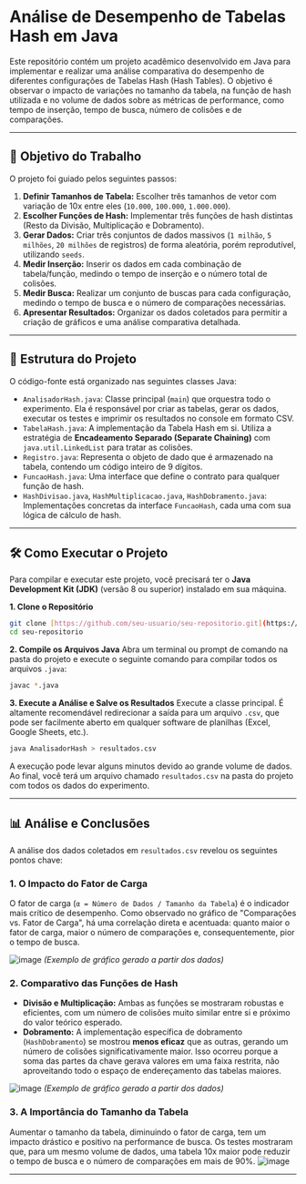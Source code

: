 # Análise de Desempenho de Tabelas Hash em Java

Este repositório contém um projeto acadêmico desenvolvido em Java para implementar e realizar uma análise comparativa do desempenho de diferentes configurações de Tabelas Hash (Hash Tables). O objetivo é observar o impacto de variações no tamanho da tabela, na função de hash utilizada e no volume de dados sobre as métricas de performance, como tempo de inserção, tempo de busca, número de colisões e de comparações.

---

## 🎯 Objetivo do Trabalho

O projeto foi guiado pelos seguintes passos:

1.  **Definir Tamanhos de Tabela:** Escolher três tamanhos de vetor com variação de 10x entre eles (`10.000`, `100.000`, `1.000.000`).
2.  **Escolher Funções de Hash:** Implementar três funções de hash distintas (Resto da Divisão, Multiplicação e Dobramento).
3.  **Gerar Dados:** Criar três conjuntos de dados massivos (`1 milhão`, `5 milhões`, `20 milhões` de registros) de forma aleatória, porém reprodutível, utilizando `seeds`.
4.  **Medir Inserção:** Inserir os dados em cada combinação de tabela/função, medindo o tempo de inserção e o número total de colisões.
5.  **Medir Busca:** Realizar um conjunto de buscas para cada configuração, medindo o tempo de busca e o número de comparações necessárias.
6.  **Apresentar Resultados:** Organizar os dados coletados para permitir a criação de gráficos e uma análise comparativa detalhada.

---

## 📂 Estrutura do Projeto

O código-fonte está organizado nas seguintes classes Java:

-   `AnalisadorHash.java`: Classe principal (`main`) que orquestra todo o experimento. Ela é responsável por criar as tabelas, gerar os dados, executar os testes e imprimir os resultados no console em formato CSV.
-   `TabelaHash.java`: A implementação da Tabela Hash em si. Utiliza a estratégia de **Encadeamento Separado (Separate Chaining)** com `java.util.LinkedList` para tratar as colisões.
-   `Registro.java`: Representa o objeto de dado que é armazenado na tabela, contendo um código inteiro de 9 dígitos.
-   `FuncaoHash.java`: Uma interface que define o contrato para qualquer função de hash.
-   `HashDivisao.java`, `HashMultiplicacao.java`, `HashDobramento.java`: Implementações concretas da interface `FuncaoHash`, cada uma com sua lógica de cálculo de hash.

---

## 🛠️ Como Executar o Projeto

Para compilar e executar este projeto, você precisará ter o **Java Development Kit (JDK)** (versão 8 ou superior) instalado em sua máquina.

**1. Clone o Repositório**
```bash
git clone [https://github.com/seu-usuario/seu-repositorio.git](https://github.com/seu-usuario/seu-repositorio.git)
cd seu-repositorio
```

**2. Compile os Arquivos Java**
Abra um terminal ou prompt de comando na pasta do projeto e execute o seguinte comando para compilar todos os arquivos `.java`:
```bash
javac *.java
```

**3. Execute a Análise e Salve os Resultados**
Execute a classe principal. É altamente recomendável redirecionar a saída para um arquivo `.csv`, que pode ser facilmente aberto em qualquer software de planilhas (Excel, Google Sheets, etc.).
```bash
java AnalisadorHash > resultados.csv
```
A execução pode levar alguns minutos devido ao grande volume de dados. Ao final, você terá um arquivo chamado `resultados.csv` na pasta do projeto com todos os dados do experimento.

---

## 📊 Análise e Conclusões

A análise dos dados coletados em `resultados.csv` revelou os seguintes pontos chave:

### 1. O Impacto do Fator de Carga
O fator de carga (`α = Número de Dados / Tamanho da Tabela`) é o indicador mais crítico de desempenho. Como observado no gráfico de "Comparações vs. Fator de Carga", há uma correlação direta e acentuada: quanto maior o fator de carga, maior o número de comparações e, consequentemente, pior o tempo de busca.

![image](https://github.com/user-attachments/assets/b9895f0d-fc39-446b-b4ea-e0f1ce55a389)
*(Exemplo de gráfico gerado a partir dos dados)*

### 2. Comparativo das Funções de Hash
-   **Divisão e Multiplicação:** Ambas as funções se mostraram robustas e eficientes, com um número de colisões muito similar entre si e próximo do valor teórico esperado.
-   **Dobramento:** A implementação específica de dobramento (`HashDobramento`) se mostrou **menos eficaz** que as outras, gerando um número de colisões significativamente maior. Isso ocorreu porque a soma das partes da chave gerava valores em uma faixa restrita, não aproveitando todo o espaço de endereçamento das tabelas maiores.

![image](https://github.com/user-attachments/assets/c40e3410-08c6-4142-8d0e-4e5363606c79)
*(Exemplo de gráfico gerado a partir dos dados)*

### 3. A Importância do Tamanho da Tabela
Aumentar o tamanho da tabela, diminuindo o fator de carga, tem um impacto drástico e positivo na performance de busca. Os testes mostraram que, para um mesmo volume de dados, uma tabela 10x maior pode reduzir o tempo de busca e o número de comparações em mais de 90%.
![image](https://github.com/user-attachments/assets/fc9ed5cd-2acf-426b-80e7-bf2a6cf9356a)

---
